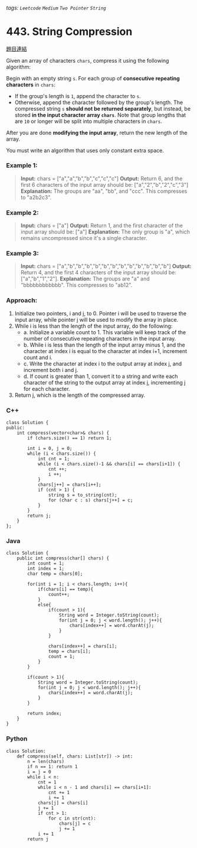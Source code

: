 ###### tags: `Leetcode` `Medium` `Two Pointer` `String`

# 443. String Compression

[題目連結](https://leetcode.com/problems/string-compression/)

Given an array of characters `chars`, compress it using the following algorithm:

Begin with an empty string `s`. For each group of **consecutive repeating characters** in `chars`:

- If the group's length is `1`, append the character to `s`.
- Otherwise, append the character followed by the group's length.
The compressed string `s` **should not be returned separately**, but instead, be stored **in the input character array `chars`**. Note that group lengths that are `10` or longer will be split into multiple characters in `chars`.

After you are done **modifying the input array**, return the new length of the array.

You must write an algorithm that uses only constant extra space.

### Example 1:
> **Input:** chars = ["a","a","b","b","c","c","c"]
> **Output:** Return 6, and the first 6 characters of the input array should be: ["a","2","b","2","c","3"]
> **Explanation:** The groups are "aa", "bb", and "ccc". This compresses to "a2b2c3".

### Example 2:
> **Input:** chars = ["a"]
> **Output:** Return 1, and the first character of the input array should be: ["a"]
> **Explanation:** The only group is "a", which remains uncompressed since it's a single character.

### Example 3:
> **Input:** chars = ["a","b","b","b","b","b","b","b","b","b","b","b","b"]
> **Output:** Return 4, and the first 4 characters of the input array should be: ["a","b","1","2"].
> **Explanation:** The groups are "a" and "bbbbbbbbbbbb". This compresses to "ab12".

### Approach:
1. Initialize two pointers, i and j, to 0. Pointer i will be used to traverse the input array, while pointer j will be used to modify the array in place.
2. While i is less than the length of the input array, do the following:
    - a. Initialize a variable count to 1. This variable will keep track of the number of consecutive repeating characters in the input array.
    - b. While i is less than the length of the input array minus 1, and the character at index i is equal to the character at index i+1, increment count and i.
    - c. Write the character at index i to the output array at index j, and increment both i and j.
    - d. If count is greater than 1, convert it to a string and write each character of the string to the output array at index j, incrementing j for each character.
3. Return j, which is the length of the compressed array.

### C++
```cpp=
class Solution {
public:
    int compress(vector<char>& chars) {
        if (chars.size() == 1) return 1;

        int i = 0, j = 0;
        while (i < chars.size()) {
            int cnt = 1;
            while (i < chars.size()-1 && chars[i] == chars[i+1]) {
                cnt ++;
                i ++;
            }
            chars[j++] = chars[i++];
            if (cnt > 1) {
                string s = to_string(cnt);
                for (char c : s) chars[j++] = c;
            }
        }
        return j;
    }
};
```

### Java
```java=
class Solution {
    public int compress(char[] chars) {
        int count = 1;
        int index = 1;
        char temp = chars[0];
        
        for(int i = 1; i < chars.length; i++){
            if(chars[i] == temp){
                count++;
            }
            else{
                if(count > 1){
                    String word = Integer.toString(count);
                    for(int j = 0; j < word.length(); j++){
                        chars[index++] = word.charAt(j);
                    }
                }
                
                chars[index++] = chars[i];
                temp = chars[i];
                count = 1;
            }
        }

        if(count > 1){
            String word = Integer.toString(count);
            for(int j = 0; j < word.length(); j++){
                chars[index++] = word.charAt(j);
            }
        }

        return index;
    }
}
```

### Python
```python=
class Solution:
    def compress(self, chars: List[str]) -> int:
        n = len(chars)
        if n == 1: return 1      
        i = j = 0     
        while i < n:
            cnt = 1
            while i < n - 1 and chars[i] == chars[i+1]:
                cnt += 1
                i += 1         
            chars[j] = chars[i]
            j += 1           
            if cnt > 1:
                for c in str(cnt):
                    chars[j] = c
                    j += 1           
            i += 1       
        return j
```